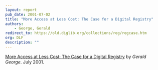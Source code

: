 ```yaml
---
layout: report
pub_date: 2001-07-02
title: "More Access at Less Cost: The Case for a Digital Registry"
authors: 
    - George, Gerald
redirect_to: https://old.diglib.org/collections/reg/regcase.htm
org: DLF
description: ""
---
```


<p><a href="https://old.diglib.org/collections/reg/regcase.htm" target="_blank" rel="noopener noreferrer">More Access at Less Cost: The Case for a Digital Registry</a> by <em>Gerald George</em>. July 2001.</p>
